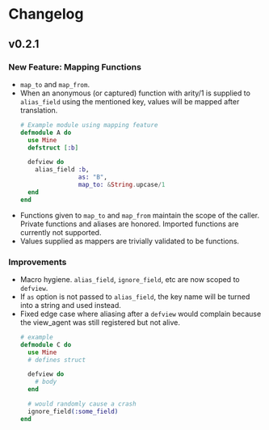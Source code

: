 # Changelog

## v0.2.1

### New Feature: Mapping Functions

-   `map_to` and `map_from`. 
-   When an anonymous (or captured) function with arity/1 is supplied to `alias_field` 
    using the mentioned key, values will be mapped after translation.
    ```elixir
    # Example module using mapping feature
    defmodule A do
      use Mine
      defstruct [:b]
    
      defview do
        alias_field :b, 
                    as: "B",
                    map_to: &String.upcase/1
      end
    end
    ```
-   Functions given to `map_to` and `map_from` maintain the scope of the
    caller. Private functions and aliases are honored. Imported functions
    are currently not supported.
-   Values supplied as mappers are trivially validated to be functions.

### Improvements
-   Macro hygiene. `alias_field`, `ignore_field`, etc are now scoped to 
    `defview`.
-   If `as` option is not passed to `alias_field`, the key name will be 
    turned into a string and used instead.
-   Fixed edge case where aliasing after a `defview` would complain because
    the view_agent was still registered but not alive.
    ```elixir
    # example
    defmodule C do
      use Mine
      # defines struct
    
      defview do
        # body
      end
    
      # would randomly cause a crash
      ignore_field(:some_field)
    end
    ```
